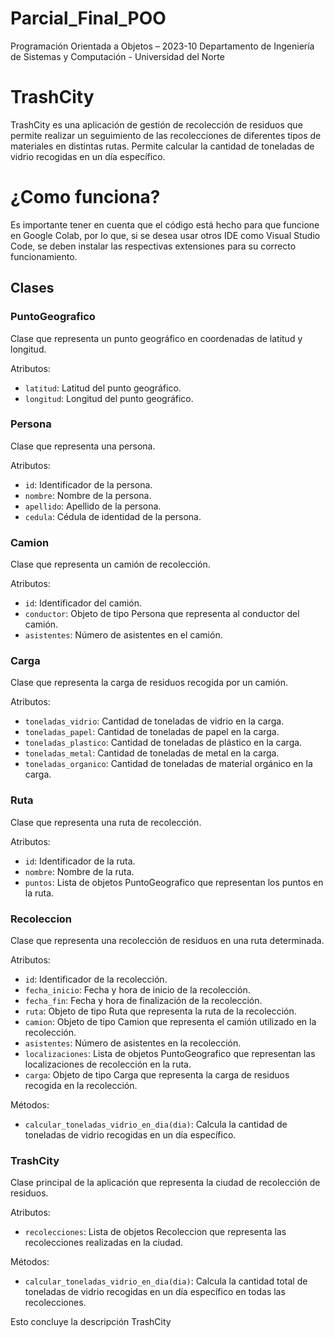# Parcial_Final_POO
Programación Orientada a Objetos – 2023-10 Departamento de Ingeniería de Sistemas y Computación - Universidad del Norte
# TrashCity

TrashCity es una aplicación de gestión de recolección de residuos que permite realizar un seguimiento de las recolecciones de diferentes tipos de materiales en distintas rutas. Permite calcular la cantidad de toneladas de vidrio recogidas en un día específico.

# ¿Como funciona?
Es importante tener en cuenta que el código está hecho para que funcione en Google Colab, por lo que, si se desea usar otros IDE como Visual Studio Code, se deben instalar las respectivas extensiones para su correcto funcionamiento.

## Clases

### PuntoGeografico

Clase que representa un punto geográfico en coordenadas de latitud y longitud.

Atributos:
- `latitud`: Latitud del punto geográfico.
- `longitud`: Longitud del punto geográfico.

### Persona

Clase que representa una persona.

Atributos:
- `id`: Identificador de la persona.
- `nombre`: Nombre de la persona.
- `apellido`: Apellido de la persona.
- `cedula`: Cédula de identidad de la persona.

### Camion

Clase que representa un camión de recolección.

Atributos:
- `id`: Identificador del camión.
- `conductor`: Objeto de tipo Persona que representa al conductor del camión.
- `asistentes`: Número de asistentes en el camión.

### Carga

Clase que representa la carga de residuos recogida por un camión.

Atributos:
- `toneladas_vidrio`: Cantidad de toneladas de vidrio en la carga.
- `toneladas_papel`: Cantidad de toneladas de papel en la carga.
- `toneladas_plastico`: Cantidad de toneladas de plástico en la carga.
- `toneladas_metal`: Cantidad de toneladas de metal en la carga.
- `toneladas_organico`: Cantidad de toneladas de material orgánico en la carga.

### Ruta

Clase que representa una ruta de recolección.

Atributos:
- `id`: Identificador de la ruta.
- `nombre`: Nombre de la ruta.
- `puntos`: Lista de objetos PuntoGeografico que representan los puntos en la ruta.

### Recoleccion

Clase que representa una recolección de residuos en una ruta determinada.

Atributos:
- `id`: Identificador de la recolección.
- `fecha_inicio`: Fecha y hora de inicio de la recolección.
- `fecha_fin`: Fecha y hora de finalización de la recolección.
- `ruta`: Objeto de tipo Ruta que representa la ruta de la recolección.
- `camion`: Objeto de tipo Camion que representa el camión utilizado en la recolección.
- `asistentes`: Número de asistentes en la recolección.
- `localizaciones`: Lista de objetos PuntoGeografico que representan las localizaciones de recolección en la ruta.
- `carga`: Objeto de tipo Carga que representa la carga de residuos recogida en la recolección.

Métodos:
- `calcular_toneladas_vidrio_en_dia(dia)`: Calcula la cantidad de toneladas de vidrio recogidas en un día específico.

### TrashCity

Clase principal de la aplicación que representa la ciudad de recolección de residuos.

Atributos:
- `recolecciones`: Lista de objetos Recoleccion que representa las recolecciones realizadas en la ciudad.

Métodos:
- `calcular_toneladas_vidrio_en_dia(dia)`: Calcula la cantidad total de toneladas de vidrio recogidas en un día específico en todas las recolecciones.

Esto concluye la descripción TrashCity
